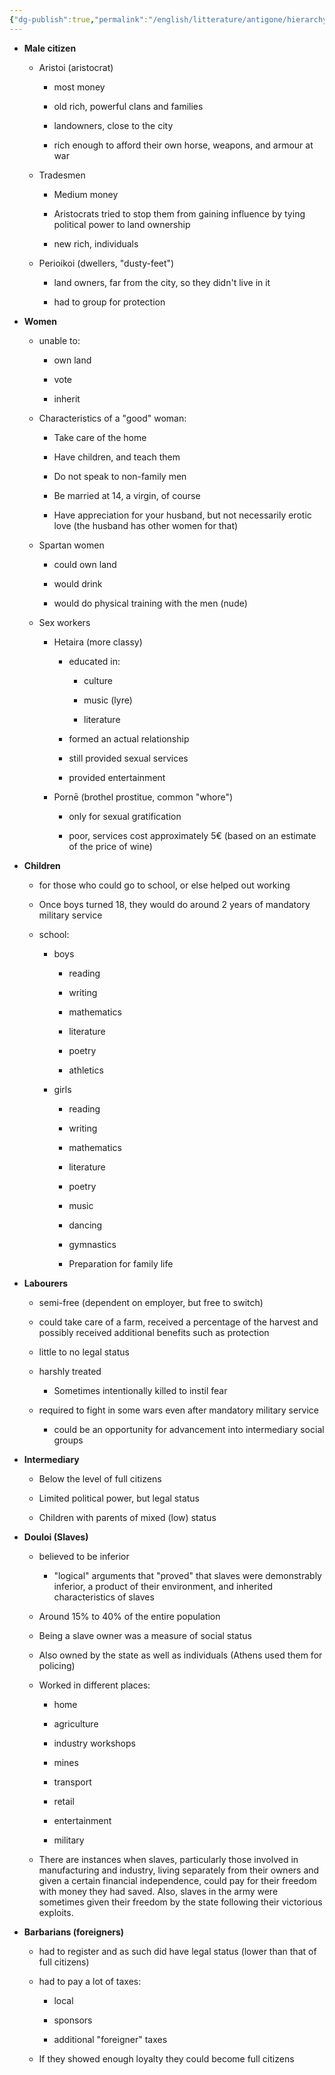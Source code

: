 ```yaml
---
{"dg-publish":true,"permalink":"/english/litterature/antigone/hierarchy-in-ancient-greek-society/"}
---
```


- **Male citizen**
    
    - Aristoi (aristocrat)
        
        - most money
            
        - old rich, powerful clans and families
            
        - landowners, close to the city
            
        - rich enough to afford their own horse, weapons, and armour at war
            
    - Tradesmen
        
        - Medium money
            
        - Aristocrats tried to stop them from gaining influence by tying political power to land ownership
            
        - new rich, individuals
            
    - Perioikoi (dwellers, "dusty-feet")
        
        - land owners, far from the city, so they didn't live in it
            
        - had to group for protection
            
- **Women**
    
    - unable to:
        
        - own land
            
        - vote
            
        - inherit
            
    - Characteristics of a "good" woman:
        
        - Take care of the home
            
        - Have children, and teach them
            
        - Do not speak to non-family men
            
        - Be married at 14, a virgin, of course
            
        - Have appreciation for your husband, but not necessarily erotic love (the husband has other women for that)
            
    - Spartan women
        
        - could own land
            
        - would drink
            
        - would do physical training with the men (nude)
            
    - Sex workers
        
        - Hetaira (more classy)
            
            - educated in:
                
                - culture
                    
                - music (lyre)
                    
                - literature
                    
            - formed an actual relationship
                
            - still provided sexual services
                
            - provided entertainment
                
        - Pornē (brothel prostitue, common "whore")
            
            - only for sexual gratification
                
            - poor, services cost approximately 5€ (based on an estimate of the price of wine)
                
- **Children**
    
    - for those who could go to school, or else helped out working
        
    - Once boys turned 18, they would do around 2 years of mandatory military service
        
    - school:
        
        - boys
            
            - reading
                
            - writing
                
            - mathematics
                
            - literature
                
            - poetry
                
            - athletics
                
        - girls
            
            - reading
                
            - writing
                
            - mathematics
                
            - literature
                
            - poetry
                
            - music
                
            - dancing
                
            - gymnastics
                
            - Preparation for family life
                
- **Labourers**
    
    - semi-free (dependent on employer, but free to switch)
        
    - could take care of a farm, received a percentage of the harvest and possibly received additional benefits such as protection
        
    - little to no legal status
        
    - harshly treated
        
        - Sometimes intentionally killed to instil fear
            
    - required to fight in some wars even after mandatory military service
        
        - could be an opportunity for advancement into intermediary social groups
            
- **Intermediary**
    
    - Below the level of full citizens
        
    - Limited political power, but legal status
        
    - Children with parents of mixed (low) status
        

- **Douloi (Slaves)**
    
    - believed to be inferior
        
        - "logical" arguments that "proved" that slaves were demonstrably inferior, a product of their environment, and inherited characteristics of slaves
            
    - Around 15% to 40% of the entire population
        
    - Being a slave owner was a measure of social status
        
    - Also owned by the state as well as individuals (Athens used them for policing)
        
    - Worked in different places:
        
        - home
            
        - agriculture
            
        - industry workshops
            
        - mines
            
        - transport
            
        - retail
            
        - entertainment
            
        - military
            
    - There are instances when slaves, particularly those involved in manufacturing and industry, living separately from their owners and given a certain financial independence, could pay for their freedom with money they had saved. Also, slaves in the army were sometimes given their freedom by the state following their victorious exploits.
        
- **Barbarians (foreigners)**
    
    - had to register and as such did have legal status (lower than that of full citizens)
        
    - had to pay a lot of taxes:
        
        - local
            
        - sponsors
            
        - additional "foreigner" taxes
            
    - If they showed enough loyalty they could become full citizens